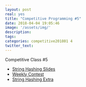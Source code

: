 ```yaml
---
layout: post
real: yes
title: "Competitive Programming #5"
date: 2018-04-04 19:05:46
image: '/assets/img/'
description:
tags:
categories: competitive201801 4
twitter_text:
---
```


Competitive Class #5

* [String Hashing Slides](https://docs.google.com/presentation/d/1404oDbGyQHKFe6um0gVJBWiYJzoPQDgrz6dlH6m1b0E/edit?usp=sharing)
* [Weekly Contest](https://a2oj.com/contest?ID=36454)
* [String Hashing Extra](https://e-maxx-eng.appspot.com/string/string-hashing.html)
